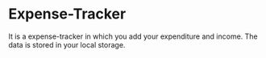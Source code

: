 # Expense-Tracker
It is a expense-tracker in which you add your expenditure and income. The data is stored in your local storage. 
